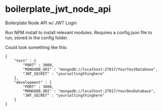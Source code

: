 # boilerplate_jwt_node_api
Boilerplate Node API w/ JWT Login

Run NPM install to install relevant modules. Requires a config.json file to run, stored in the config folder.

Could look something like this:

    {
        "test" : {
            "PORT" : 3000,
            "MONGODB_URI" : "mongodb://localhost:27017/YourTestDatabase",
            "JWT_SECRET" : "yoursaltingthinghere"
        },
        "development" : {
            "PORT" : 3000,
            "MONGODB_URI" : "mongodb://localhost:27017/YourDevDatabase",
            "JWT_SECRET" : "yoursaltingthinghere"
        }
    }

